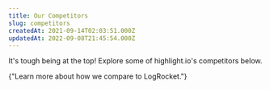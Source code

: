 ```yaml
---
title: Our Competitors 
slug: competitors 
createdAt: 2021-09-14T02:03:51.000Z
updatedAt: 2022-09-08T21:45:54.000Z
---
```


It's tough being at the top! Explore some of highlight.io's competitors below. 

<DocsCardGroup>
    <DocsCard title="Log Rocket" href="/compare/logrocket">
        {"Learn more about how we compare to LogRocket."}
    </DocsCard>
</DocsCardGroup>